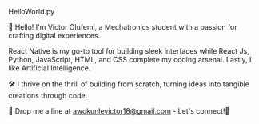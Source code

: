 HelloWorld.py

👋 Hello! I'm Victor Olufemi, a Mechatronics student with a passion for crafting digital experiences.

React Native is my go-to tool for building sleek interfaces while React Js, Python, JavaScript, HTML, and CSS complete my coding arsenal. Lastly, I like Artificial Intelligence.

🛠️ I thrive on the thrill of building from scratch, turning ideas into tangible creations through code.

📧 Drop me a line at awokunlevictor18@gmail.com - Let's connect!🙂
